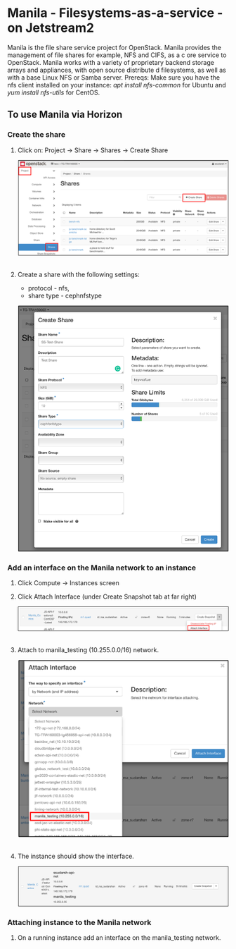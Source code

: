 # Manila - Filesystems-as-a-service - on Jetstream2
 
Manila is the file share service project for OpenStack. Manila provides the management of file shares for example, NFS and CIFS, as a c    ore service to OpenStack. Manila works with a variety of proprietary backend storage arrays and appliances, with open source distribute    d filesystems, as well as with a base Linux NFS or Samba server.
Prereqs: Make sure you have the nfs client installed on your instance: *apt install nfs-common* for Ubuntu and *yum install nfs-utils*     for CentOS.
 

## To use Manila via Horizon 
 
### Create the share

1. Click on:  Project  → Share → Shares → Create Share

    ![image](../images/Manila1.png) &nbsp;       

2. Create a share with the following settings:
    - protocol - nfs,
    - share type - cephnfstype 
    &nbsp;  

    ![image](../images/Manila2.png)


### Add an interface on the Manila network to an instance

1. Click Compute → Instances screen

2. Click Attach Interface (under Create Snapshot tab at far right)


    ![image](../images/Manila3.png) &nbsp;


3. Attach to manila_testing (10.255.0.0/16) network.


    ![image](../images/Manila4.png) &nbsp;


4. The instance should show the interface.


    ![image](../images/Manila5.png)


### Attaching instance to the Manila network

1. On a running instance add an interface on the manila_testing network.
